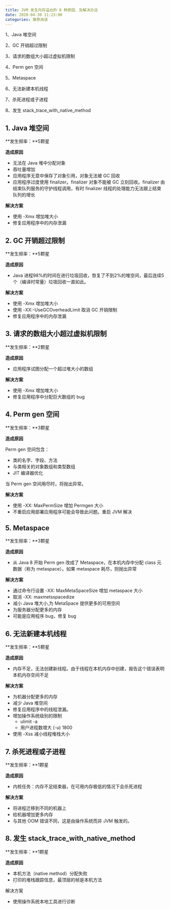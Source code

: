 ```yaml
---
title: JVM 发生内存溢出的 8 种原因、及解决办法
date: 2020-04-30 11:23:00
categories: 推荐阅读
---
```

1、Java 堆空间

2、GC 开销超过限制

3、请求的数组大小超过虚拟机限制

4、Perm gen 空间

5、Metaspace

6、无法新建本机线程

7、杀死进程或子进程

8、发生 stack\_trace\_with\_native\_method

**1\. Java 堆空间**
----------------

**发生频率：**5颗星

**造成原因**

* 无法在 Java 堆中分配对象
* 吞吐量增加
* 应用程序无意中保存了对象引用，对象无法被 GC 回收
* 应用程序过度使用 finalizer。finalizer 对象不能被 GC 立刻回收。finalizer 由结束队列服务的守护线程调用，有时 finalizer 线程的处理能力无法跟上结束队列的增长

**解决方案**

* 使用 -Xmx 增加堆大小
* 修复应用程序中的内存泄漏

**2\. GC 开销超过限制**
-----------------

**发生频率：**5颗星

**造成原因**

* Java 进程98%的时间在进行垃圾回收，恢复了不到2%的堆空间，最后连续5个（编译时常量）垃圾回收一直如此。

**解决方案**

* 使用 -Xmx 增加堆大小
* 使用 -XX:-UseGCOverheadLimit 取消 GC 开销限制
* 修复应用程序中的内存泄漏

**3\. 请求的数组大小超过虚拟机限制**
----------------------

**发生频率：**2颗星

**造成原因**

* 应用程序试图分配一个超过堆大小的数组

**解决方案**

* 使用 -Xmx 增加堆大小
* 修复应用程序中分配巨大数组的 bug

**4\. Perm gen 空间**
-------------------

**发生频率：**3颗星

**造成原因**

Perm gen 空间包含：

* 类的名字、字段、方法
* 与类相关的对象数组和类型数组
* JIT 编译器优化

当 Perm gen 空间用尽时，将抛出异常。

**解决方案**

* 使用 -XX: MaxPermSize 增加 Permgen 大小
* 不重启应用部署应用程序可能会导致此问题。重启 JVM 解决

**5\. Metaspace**
-----------------

**发生频率：**3颗星

**造成原因**

* 从 Java 8 开始 Perm gen 改成了 Metaspace，在本机内存中分配 class 元数据（称为 metaspace）。如果 metaspace 耗尽，则抛出异常

**解决方案**

* 通过命令行设置 -XX: MaxMetaSpaceSize 增加 metaspace 大小
* 取消 -XX: maxmetsspacedize
* 减小 Java 堆大小,为 MetaSpace 提供更多的可用空间
* 为服务器分配更多的内存
* 可能是应用程序 bug，修复 bug

**6\. 无法新建本机线程**
----------------

**发生频率：**5颗星

**造成原因**

* 内存不足，无法创建新线程。由于线程在本机内存中创建，报告这个错误表明本机内存空间不足

**解决方案**

* 为机器分配更多的内存
* 减少 Java 堆空间
* 修复应用程序中的线程泄漏。
* 增加操作系统级别的限制
  * ulimit -a
  * 用户进程数增大 (-u) 1800
* 使用 -Xss 减小线程堆栈大小

**7\. 杀死进程或子进程**
----------------

**发生频率：**1颗星

**造成原因**

* 内核任务：内存不足结束器，在可用内存极低的情况下会杀死进程

**解决方案**

* 将进程迁移到不同的机器上
* 给机器增加更多内存
* 与其他 OOM 错误不同，这是由操作系统而非 JVM 触发的。

**8\. 发生 stack\_trace\_with\_native\_method**
---------------------------------------------

**发生频率：**1颗星

**造成原因**

* 本机方法（native method）分配失败
* 打印的堆栈跟踪信息，最顶层的帧是本机方法

解决方案

* 使用操作系统本地工具进行诊断